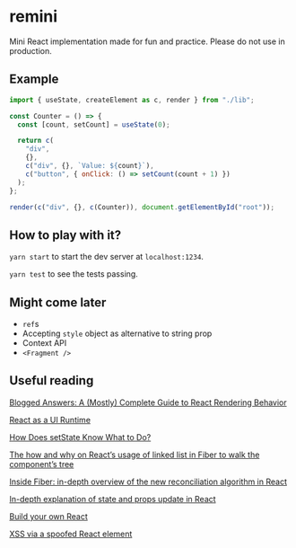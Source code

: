 # remini

Mini React implementation made for fun and practice. Please do not use in production.

## Example

```js
import { useState, createElement as c, render } from "./lib";

const Counter = () => {
  const [count, setCount] = useState(0);

  return c(
    "div",
    {},
    c("div", {}, `Value: ${count}`),
    c("button", { onClick: () => setCount(count + 1) })
  );
};

render(c("div", {}, c(Counter)), document.getElementById("root"));
```

## How to play with it?

`yarn start` to start the dev server at `localhost:1234`.

`yarn test` to see the tests passing.

## Might come later
- `ref`s
- Accepting `style` object as alternative to string prop
- Context API
- `<Fragment />`

## Useful reading

[Blogged Answers: A (Mostly) Complete Guide to React Rendering Behavior](https://blog.isquaredsoftware.com/2020/05/blogged-answers-a-mostly-complete-guide-to-react-rendering-behavior/)

[React as a UI Runtime
](https://overreacted.io/react-as-a-ui-runtime/)

[How Does setState Know What to Do?
](https://overreacted.io/how-does-setstate-know-what-to-do/)

[The how and why on React’s usage of linked list in Fiber to walk the component’s tree](https://indepth.dev/posts/1007/the-how-and-why-on-reacts-usage-of-linked-list-in-fiber-to-walk-the-components-tree)

[Inside Fiber: in-depth overview of the new reconciliation algorithm in React](https://indepth.dev/posts/1008/inside-fiber-in-depth-overview-of-the-new-reconciliation-algorithm-in-react)

[In-depth explanation of state and props update in React
](https://indepth.dev/posts/1009/in-depth-explanation-of-state-and-props-update-in-react)

[Build your own React](https://pomb.us/build-your-own-react/)

[XSS via a spoofed React element](http://danlec.com/blog/xss-via-a-spoofed-react-element)
